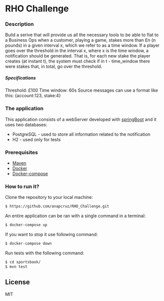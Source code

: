 # RHO Challenge

### Description
Build a serive that will provide us all the necessary tools to be able to flat to a Business Ops when a customer, playing a game, stakes more than £n (n pounds) in a given interval x, which we refer to as a time window.
If a player goes over the threshold in the interval x, where x is the time window, a notification should be generated. That is, for each new stake the player creates (at instant t), the system must check if in t - time_window there were stakes that, in total, go over the threshold.

##### Specifications
Threshold: £100
Time window: 60s
Source messages can use a format like this: {account:123, stake:4}

### The application
This application consists of a webServer developed with [springBoot] and it uses two databases:
- PostgreSQL - used to store all information related to the notification
- H2 - used only for tests

### Prerequisites
* [Maven]
* [Docker]
* [Docker-compose]

### How to run it?
Clone the repository to your local machine:
```sh
$ https://github.com/anapcruz/RHO_Challenge.git
```

An entire application can be ran with a single command in a terminal:
```sh
$ docker-compose up
```

If you want to stop it use following command:
```sh
$ docker-compose down
```

Run tests with the following command:

```sh
$ cd sportsbook/
$ mvn test
```

License
----

MIT


[//]: #
    
   [springBoot]: <https://spring.io/projects/spring-boot>
   [Maven]: <https://maven.apache.org/download.cgi>
   [Docker]: <https://www.docker.com/get-started>
   [Docker-compose]: <https://docs.docker.com/compose/install/>
